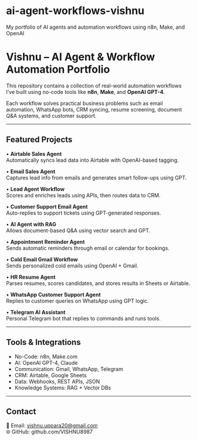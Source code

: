 # ai-agent-workflows-vishnu
My portfolio of AI agents and automation workflows using n8n, Make, and OpenAI
# Vishnu – AI Agent & Workflow Automation Portfolio

This repository contains a collection of real-world automation workflows I’ve built using no-code tools like **n8n**, **Make**, and **OpenAI GPT-4**.

Each workflow solves practical business problems such as email automation, WhatsApp bots, CRM syncing, resume screening, document Q&A systems, and customer support.

---

## Featured Projects

• **Airtable Sales Agent**  
  Automatically syncs lead data into Airtable with OpenAI-based tagging.

• **Email Sales Agent**  
  Captures lead info from emails and generates smart follow-ups using GPT.

• **Lead Agent Workflow**  
  Scores and enriches leads using APIs, then routes data to CRM.

• **Customer Support Email Agent**  
  Auto-replies to support tickets using GPT-generated responses.

• **AI Agent with RAG**  
  Allows document-based Q&A using vector search and GPT.

• **Appointment Reminder Agent**  
  Sends automatic reminders through email or calendar for bookings.

• **Cold Email Gmail Workflow**  
  Sends personalized cold emails using OpenAI + Gmail.

• **HR Resume Agent**  
  Parses resumes, scores candidates, and stores results in Sheets or Airtable.

• **WhatsApp Customer Support Agent**  
  Replies to customer queries on WhatsApp using GPT logic.

• **Telegram AI Assistant**  
  Personal Telegram bot that replies to commands and runs tools.

---

## Tools & Integrations

- No-Code: n8n, Make.com  
- AI: OpenAI GPT-4, Claude  
- Communication: Gmail, WhatsApp, Telegram  
- CRM: Airtable, Google Sheets  
- Data: Webhooks, REST APIs, JSON  
- Knowledge Systems: RAG + Vector DBs

---

## Contact

📧 Email: vishnu.uppara20@gmail.com  
🌐 GitHub: github.com/VISHNU8987

